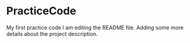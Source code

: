 # PracticeCode
My first practice code
I am editing the README file. Adding some more details about the project description.
